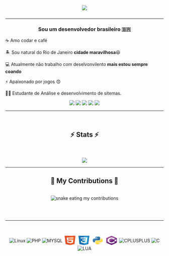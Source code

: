 <h1 align="center">
    <img src="https://readme-typing-svg.herokuapp.com/?font=SourceCodePro&size=35&center=true&vCenter=true&width=500&height=70&duration=4000&lines=Olá!+👋;+Eu+sou+Pierre+Moraes!;" />
</h1>

 <hr/>
 
<h3 align=center>Sou um desenvolvedor brasileiro 🇧🇷</h3>

<div align="left">
 
 ☕ Amo codar e café
 
 🏝 Sou natural do Rio de Janeiro **cidade maravilhosa**😆

💻 Atualmente não trabalho com deselvonvilento **mais estou sempre coando**

⚡ Apaixonado por jogos 😍

👨‍🎓 Estudante de Análise e desenvolvimento de sitemas.
 </div>
 
<div align=center> 
  <a href="https://instagram.com/pierremoraes.ofc" target="_blank"><img src="https://img.shields.io/badge/-Instagram-%23E4405F?style=for-the-badge&logo=instagram&logoColor=white" target="_blank"></a>
 	<a href="https://www.twitch.tv/pierremoraes.ofc" target="_blank"><img src="https://img.shields.io/badge/Twitch-9146FF?style=for-the-badge&logo=twitch&logoColor=white" target="_blank"></a>
 <a href="https://discord.gg/DQ5avyc" target="_blank"><img src="https://img.shields.io/badge/Discord-7289DA?style=for-the-badge&logo=discord&logoColor=white" target="_blank"></a> 
  <a href = "mailto:brunopierremoraes@gmail.com"><img src="https://img.shields.io/badge/-Gmail-%23333?style=for-the-badge&logo=gmail&logoColor=white" target="_blank"></a>
  <a href="https://br.linkedin.com/in/pierre-moraes-483b21263?trk=people-guest_people_search-card&original_referer=https%3A%2F%2Fbr.linkedin.com%2Fpub%2Fdir%2FPierre%2FMoraes" target="_blank"><img src="https://img.shields.io/badge/-LinkedIn-%230077B5?style=for-the-badge&logo=linkedin&logoColor=white" target="_blank"></a> 
  
</div>

 <hr/>
 
 <br>
<h2 align="center">⚡ Stats ⚡</h2>
<br><br>

<div align=center>
  
<a href="https://github.com/anuraghazra/github-readme-stats">
  <img height=180em align="center" src="https://github-readme-stats.vercel.app/api?username=PierreMoraes&theme=dark&show_icons=true&include_all_commits=true&count_private=true" />
</a>
  
<!--<a href="https://github.com/anuraghazra/convoychat">
  <img height=180em align="center" src="https://github-readme-stats.vercel.app/api/top-langs?username=PierreMoraes&layout=compact&langs_count=16&theme=dark" />
</a>-->
  
</div>

 <hr/>


<div align="center">
  <h2>🐍 My Contributions 🐍</h2>
  <br>
  <img alt="snake eating my contributions" src="https://raw.githubusercontent.com/PierreMoraes/PierreMoraes/output/github-contribution-grid-snake.svg" />
  
  <br><br>
  

 <hr/>
 
 
<br>
<div align=center style="display: inline_block"><br>
  <img align="center" alt="Linux" height="30" width="40" src="https://cdn.jsdelivr.net/gh/devicons/devicon@latest/icons/linux/linux-original.svg">
  <img align="center" alt="PHP" height="30" width="40" src="https://cdn.jsdelivr.net/gh/devicons/devicon@latest/icons/php/php-original.svg">
  <img align="center" alt="MYSQL" height="30" width="40" src="https://cdn.jsdelivr.net/gh/devicons/devicon@latest/icons/mysql/mysql-original.svg">
  <img align="center" alt="HTML" height="30" width="40" src="https://raw.githubusercontent.com/devicons/devicon/master/icons/html5/html5-original.svg">
  <img align="center" alt="CSS" height="30" width="40" src="https://raw.githubusercontent.com/devicons/devicon/master/icons/css3/css3-original.svg">
  <img align="center" alt="PYTHON" height="30" width="40" src="https://raw.githubusercontent.com/devicons/devicon/master/icons/python/python-original.svg">
  <img align="center" alt="CSHARP" height="30" width="40" src="https://raw.githubusercontent.com/devicons/devicon/master/icons/csharp/csharp-original.svg">
  <img align="center" alt="CPLUSPLUS" height="30" width="40" src="https://cdn.jsdelivr.net/gh/devicons/devicon@latest/icons/cplusplus/cplusplus-original.svg">
  <img align="center" alt="C" height="30" width="40" src="https://cdn.jsdelivr.net/gh/devicons/devicon@latest/icons/c/c-original.svg">
  <img align="center" alt="LUA" height="30" width="40" src="https://cdn.jsdelivr.net/gh/devicons/devicon@latest/icons/lua/lua-original.svg">
</div> 

<br><br>